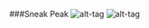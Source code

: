 ###Sneak Peak 
![alt-tag](https://farm8.staticflickr.com/7795/26584735564_e54972e20d_o.png)
![alt-tag](https://farm8.staticflickr.com/7211/27094994152_2fd971c7ea_o.png)
